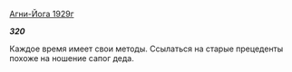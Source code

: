 [Агни-Йога 1929г](https://127.0.0.1:4002/agni/1929)

___320___

Каждое время имеет свои методы. Ссылаться на старые прецеденты похоже на ношение сапог деда.